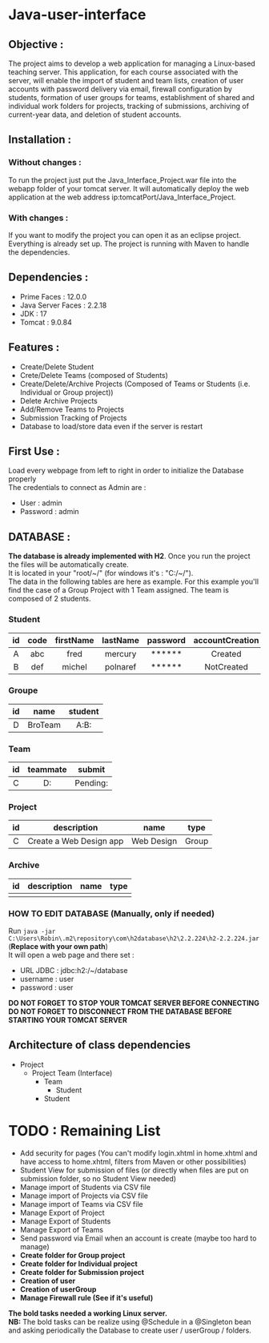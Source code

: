 # Java-user-interface
## Objective :  
The project aims to develop a web application for managing a Linux-based teaching server. This application, for each course associated with the server, will enable the import of student and team lists, creation of user accounts with password delivery via email, firewall configuration by students, formation of user groups for teams, establishment of shared and individual work folders for projects, tracking of submissions, archiving of current-year data, and deletion of student accounts.  
## Installation :  
### Without changes :  
To run the project just put the Java_Interface_Project.war file into the webapp folder of your tomcat server. It will automatically deploy the web application at the web address ip:tomcatPort/Java_Interface_Project.
### With changes :  
If you want to modify the project you can open it as an eclipse project. Everything is already set up. The project is running with Maven to handle the dependencies.   
## Dependencies :  
- Prime Faces : 12.0.0
- Java Server Faces : 2.2.18
- JDK : 17
- Tomcat : 9.0.84
## Features :  
- Create/Delete Student
- Crete/Delete Teams (composed of Students)
- Create/Delete/Archive Projects (Composed of Teams or Students (i.e. Individual or Group project))
- Delete Archive Projects
- Add/Remove Teams to Projects
- Submission Tracking of Projects
- Database to load/store data even if the server is restart
## First Use :  
Load every webpage from left to right in order to initialize the Database properly  
The credentials to connect as Admin are :
- User : admin
- Password : admin  
## DATABASE :  
**The database is already implemented with H2**. Once you run the project the files will be automatically create.  
It is located in your "root/\~/" (for windows it's : "C:/\~/").  
The data in  the following tables are here as example. For this example you'll find the case of a Group Project with 1 Team assigned. The team is composed of 2  students.
### Student  
| id | code | firstName | lastName | password | accountCreation |
|:--:|:----:|:---------:|:--------:|:--------:|:---------------:|
|  A |  abc |    fred   |  mercury |  ******  |     Created     |
|  B |  def |   michel  | polnaref |  ******  |    NotCreated   |  
### Groupe  
| id |     name   | student |
|:--:|:----------:|:-------:|
|  D |   BroTeam  |   A:B:  |  
### Team  
| id | teammate |  submit  |
|:--:|:--------:|:--------:|
|  C |    D:    | Pending: |  
### Project  
| id |       description       |    name    |  type |
|:--:|:-----------------------:|:----------:|:-----:|
|  C | Create a Web Design app | Web Design | Group |    
### Archive  
| id |       description       |    name    |  type |
|:--:|:-----------------------:|:----------:|:-----:|
|    |                         |            |       |  
### HOW TO EDIT DATABASE (Manually, only if needed)  
Run `java -jar C:\Users\Robin\.m2\repository\com\h2database\h2\2.2.224\h2-2.2.224.jar` (**Replace with your own path**)  
It will open a web page and there set :  
- URL JDBC : jdbc:h2:/~/database
- username : user
- password : user

**DO NOT FORGET TO STOP YOUR TOMCAT SERVER BEFORE CONNECTING**  
**DO NOT FORGET TO DISCONNECT FROM THE DATABASE BEFORE STARTING YOUR TOMCAT SERVER**


## Architecture of class dependencies
- Project
  - Project Team (Interface)
    - Team
      - Student
    - Student  
  
  
# TODO : Remaining List 
- Add security for pages (You can't modify login.xhtml in home.xhtml and have access to home.xhtml, filters from Maven or other possibilities)
- Student View for submission of files (or directly when files are put on submission folder, so no Student View needed)
- Manage import of Students via CSV file
- Manage import of Projects via CSV file
- Manage import of Teams via CSV file
- Manage Export of Project
- Manage Export of Students
- Manage Export of Teams
- Send password via Email when an account is create (maybe too hard to manage)
- **Create folder for Group project**
- **Create folder for Individual project**
- **Create folder for Submission project**
- **Creation of user**
- **Creation of userGroup**
- **Manage Firewall rule (See if it's useful)**

**The bold tasks needed a working Linux server.**  
**NB:** The bold tasks can be realize using @Schedule in a @Singleton bean and asking periodically the Database to create user / userGroup / folders.

